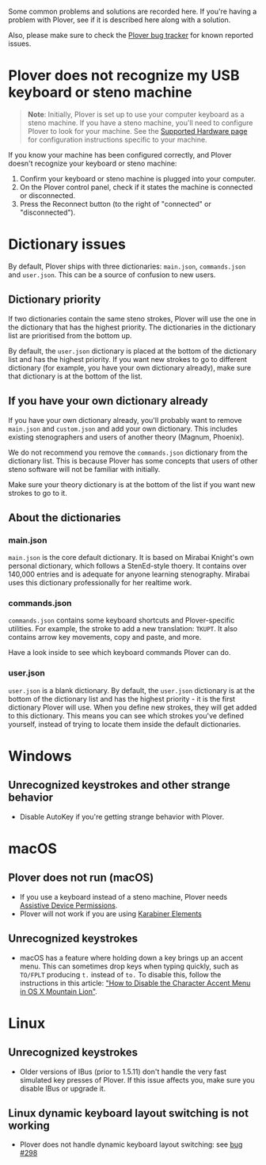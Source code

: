 Some common problems and solutions are recorded here. If you're having a problem with Plover, see if it is described here along with a solution. 

Also, please make sure to check the [Plover bug tracker](https://github.com/openstenoproject/plover/issues) for known reported issues.

# Plover does not recognize my USB keyboard or steno machine

> **Note**: Initially, Plover is set up to use your computer keyboard as a steno machine. If you have a steno machine, you'll need to configure Plover to look for your machine. See the [Supported Hardware page](https://github.com/openstenoproject/plover/wiki/Supported-Hardware) for configuration instructions specific to your machine.

If you know your machine has been configured correctly, and Plover doesn't recognize your keyboard or steno machine:

1. Confirm your keyboard or steno machine is plugged into your computer. 
1. On the Plover control panel, check if it states the machine is connected or disconnected. 
  1. Press the Reconnect button (to the right of "connected" or "disconnected"). 

# Dictionary issues

By default, Plover ships with three dictionaries: `main.json`, `commands.json` and `user.json`. This can be a source of confusion to new users. 

## Dictionary priority
If two dictionaries contain the same steno strokes, Plover will use the one in the dictionary that has the highest priority. The dictionaries in the dictionary list are prioritised from the bottom up. 

By default, the `user.json` dictionary is placed at the bottom of the dictionary list and has the highest priority. If you want new strokes to go to different dictionary (for example, you have your own dictionary already), make sure that dictionary is at the bottom of the list.

## If you have your own dictionary already

If you have your own dictionary already, you'll probably want to remove `main.json` and `custom.json` and add your own dictionary. This includes existing stenographers and users of another theory (Magnum, Phoenix). 

We do not recommend you remove the `commands.json` dictionary from the dictionary list. This is because Plover has some concepts that users of other steno software will not be familiar with initially. 

Make sure your theory dictionary is at the bottom of the list if you want new strokes to go to it.

## About the dictionaries

### main.json

`main.json` is the core default dictionary. It is based on Mirabai Knight's own personal dictionary, which follows a StenEd-style thoery. It contains over 140,000 entries and is adequate for anyone learning stenography. Mirabai uses this dictionary professionally for her realtime work.

### commands.json
`commands.json` contains some keyboard shortcuts and Plover-specific utilities. For example, the stroke to add a new translation: `TKUPT`. It also contains arrow key movements, copy and paste, and more. 

Have a look inside to see which keyboard commands Plover can do.

### user.json

`user.json` is a blank dictionary. By default, the `user.json` dictionary is at the bottom of the dictionary list and has the highest priority - it is the first dictionary Plover will use. When you define new strokes, they will get added to this dictionary. This means you can see which strokes you've defined yourself, instead of trying to locate them inside the default dictionaries.


# Windows

## Unrecognized keystrokes and other strange behavior

* Disable AutoKey if you're getting strange behavior with Plover.

# macOS

## Plover does not run (macOS)

* If you use a keyboard instead of a steno machine, Plover needs [Assistive Device Permissions](https://support.apple.com/en-ca/HT202866).
* Plover will not work if you are using [Karabiner Elements](https://github.com/tekezo/Karabiner-Elements)

## Unrecognized keystrokes
* macOS has a feature where holding down a key brings up an accent menu. This can sometimes drop keys when typing quickly, such as `TO/FPLT` producing `t.` instead of `to.` To disable this, follow the instructions in this article: ["How to Disable the Character Accent Menu in OS X Mountain Lion"](https://www.tekrevue.com/tip/how-to-disable-the-character-accent-menu-in-os-x-mountain-lion/).

# Linux

## Unrecognized keystrokes

* Older versions of IBus (prior to 1.5.11) don't handle the very fast simulated key presses of Plover. If this issue affects you, make sure you disable IBus or upgrade it.

## Linux dynamic keyboard layout switching is not working

* Plover does not handle dynamic keyboard layout switching: see [bug #298](https://github.com/openstenoproject/plover/issues/298)
